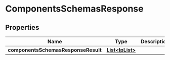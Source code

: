 # ComponentsSchemasResponse

## Properties
Name | Type | Description | Notes
------------ | ------------- | ------------- | -------------
**componentsSchemasResponseResult** | [**List&lt;IpList&gt;**](IpList.md) |  |  [optional]
